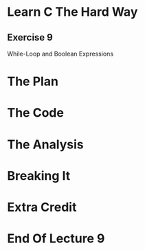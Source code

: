 Learn C The Hard Way
=======

Exercise 9
----

While-Loop and Boolean Expressions



The Plan
====


The Code
====



The Analysis
====




Breaking It
====




Extra Credit
====



End Of Lecture 9
=====


